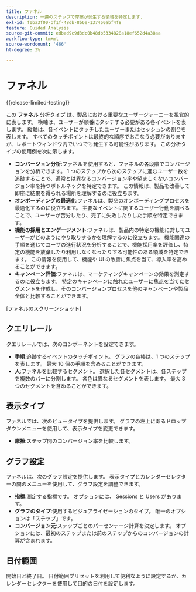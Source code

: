 ```yaml
---
title: ファネル
description: 一連のステップで摩擦が発生する領域を特定します.
exl-id: f0ba3f00-bf1f-48db-8b6e-137460abf4f8
feature: Guided Analysis
source-git-commit: edbad9c9d3dc0b48db5334828a18ef652d4a38aa
workflow-type: tm+mt
source-wordcount: '466'
ht-degree: 3%

---
```


# ファネル

{{release-limited-testing}}

この **ファネル** [分析タイプ](overview.md) は、製品における重要なユーザージャーニーを視覚的に表します。 横軸は、ユーザーが順番にタッチする必要がある各イベントを表します。 縦軸は、各イベントにタッチしたユーザーまたはセッションの割合を表します。 すべてのタッチポイントは最終的な順序でおこなう必要がありますが、レポートウィンドウ内でいつでも発生する可能性があります。 この分析タイプの使用例を次に示します。

* **コンバージョン分析**:ファネルを使用すると、ファネルの各段階でコンバージョンを分析できます。 1 つのステップから次のステップに進むユーザー数を追跡することで、通常とは異なるコンバージョン率や望ましくないコンバージョン率を持つボトルネックを特定できます。 この情報は、製品を改善して即座に結果を得られる場所を理解するのに役立ちます。
* **オンボーディングの最適化**:ファネルは、製品のオンボーディングプロセスを最適化するのに役立ちます。 主要なイベントに関するユーザー行動を調べることで、ユーザーが苦労したり、完了に失敗したりした手順を特定できます。
* **機能の採用とエンゲージメント**:ファネルは、製品内の特定の機能に対してユーザーがどのようにやり取りするかを理解するのに役立ちます。 機能関連の手順を通じてユーザの進行状況を分析することで、機能採用率を評価し、特定の機能を放棄したり利用しなくなったりする可能性のある領域を特定できます。 この情報を使用して、機能や UI の改善に焦点を当て、導入率を高めることができます。
* **キャンペーン評価**:ファネルは、マーケティングキャンペーンの効果を測定するのに役立ちます。 特定のキャンペーンに触れたユーザーに焦点を当てたセグメントを作成し、そのコンバージョンプロセスを他のキャンペーンや製品全体と比較することができます。

[ファネルのスクリーンショット]

## クエリレール

クエリレールでは、次のコンポーネントを設定できます。

* **手順**:追跡するイベントのタッチポイント。 グラフの各棒は、1 つのステップを表します。 最大 10 個の手順を含めることができます。
* **人**:ファネルを比較するセグメント。 選択した各セグメントは、各ステップを複数のバーに分割します。 各色は異なるセグメントを表します。 最大 3 つのセグメントを含めることができます。

## 表示タイプ

ファネルでは、次のビュータイプを提供します。 グラフの左上にあるドロップダウンメニューを使用して、表示タイプを変更できます。

* **摩擦**:ステップ間のコンバージョン率を比較します。

## グラフ設定

ファネルは、次のグラフ設定を提供します。 表示タイプとカレンダーセレクターの間のメニューを使用して、グラフ設定を調整できます。

* **指標**:測定する指標です。 オプションには、 Sessions と Users があります。
* **グラフのタイプ**:使用するビジュアライゼーションのタイプ。 唯一のオプションは「ステップ」です。
* **コンバージョン元**:ステップごとのパーセンテージ計算を決定します。 オプションには、最初のステップまたは前のステップからのコンバージョンの計算が含まれます。

## 日付範囲

開始日と終了日。 日付範囲プリセットを利用して便利なように設定するか、カレンダーセレクターを使用して目的の日付を設定します。
